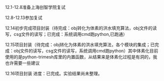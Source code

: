 12.1-12.8准备上海创智学院复试 

12.8-12.13参加复试 

12.14初步完成项目封装（待完成：obj转化为体素的洪水填充算法，obj文件的读写，csg文件的读写；已完成：系统调用cmd跑python,已跑通）

12.15项目封装（待完成：obj转化为体素的洪水填充算法，各个模块的集成；已完成：obj文件的读写，csg文件的读写，系统调用cmd跑python）其中体素化目前使用的是python-trimesh库里的内置函数，从结果来是体素化过程是有洞的，我也许需要一些建议

12.16项目封装 进度：已完成。实验结果尚未整理。


